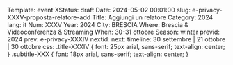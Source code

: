 Template: event
XStatus: draft
Date: 2024-05-02 00:01:00
slug: e-privacy-XXXV-proposta-relatore-add
Title: Aggiungi un relatore
Category: 2024
lang: it
Num: XXXV
Year: 2024
City: BRESCIA
Where: Brescia & Videoconferenza & Streaming
When: 30-31 ottobre
Season: winter
previd: 2024
prev: e-privacy-XXXIV
nextid:
next:
timeline: 30 settembre | 21 ottobre | 30 ottobre
css: .title-XXXIV { font: 25px arial, sans-serif; text-align: center; }   .subtitle-XXX { font: 18px arial, sans-serif; text-align: center; }

<script type="text/javascript" src="//pws.xed.it/form/generate.js?id=23"></script>
